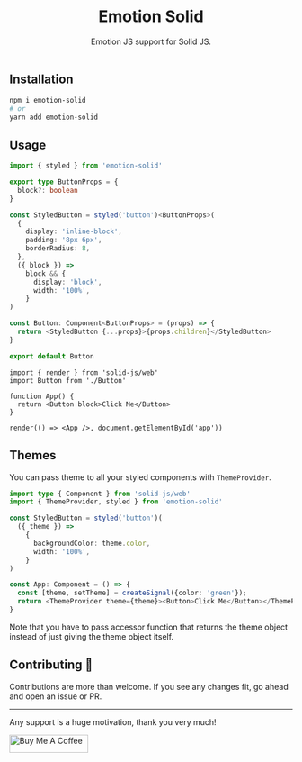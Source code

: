 <h1 align="center">Emotion Solid</h1>

<div align="center">
  Emotion JS support for Solid JS.
</div>

<br>

## Installation

```bash
npm i emotion-solid
# or
yarn add emotion-solid
```

## Usage

```ts
import { styled } from 'emotion-solid'

export type ButtonProps = {
  block?: boolean
}

const StyledButton = styled('button')<ButtonProps>(
  {
    display: 'inline-block',
    padding: '8px 6px',
    borderRadius: 8,
  },
  ({ block }) =>
    block && {
      display: 'block',
      width: '100%',
    }
)

const Button: Component<ButtonProps> = (props) => {
  return <StyledButton {...props}>{props.children}</StyledButton>
}

export default Button
```

```tsx
import { render } from 'solid-js/web'
import Button from './Button'

function App() {
  return <Button block>Click Me</Button>
}

render(() => <App />, document.getElementById('app'))
```

## Themes

You can pass theme to all your styled components with `ThemeProvider`.

```ts
import type { Component } from 'solid-js/web'
import { ThemeProvider, styled } from 'emotion-solid'

const StyledButton = styled('button')(
  ({ theme }) =>
    {
      backgroundColor: theme.color,
      width: '100%',
    }
)

const App: Component = () => {
  const [theme, setTheme] = createSignal({color: 'green'});
  return <ThemeProvider theme={theme}><Button>Click Me</Button></ThemeProvider>
}
```

Note that you have to pass accessor function that returns the theme object
instead of just giving the theme object itself.

## Contributing 🙌

Contributions are more than welcome. If you see any changes fit, go ahead and open an issue or PR.

---

Any support is a huge motivation, thank you very much!

<a href="https://www.buymeacoffee.com/ariseyhun" target="_blank"><img src="https://cdn.buymeacoffee.com/buttons/v2/default-orange.png" alt="Buy Me A Coffee" height="32" width="140"></a>
